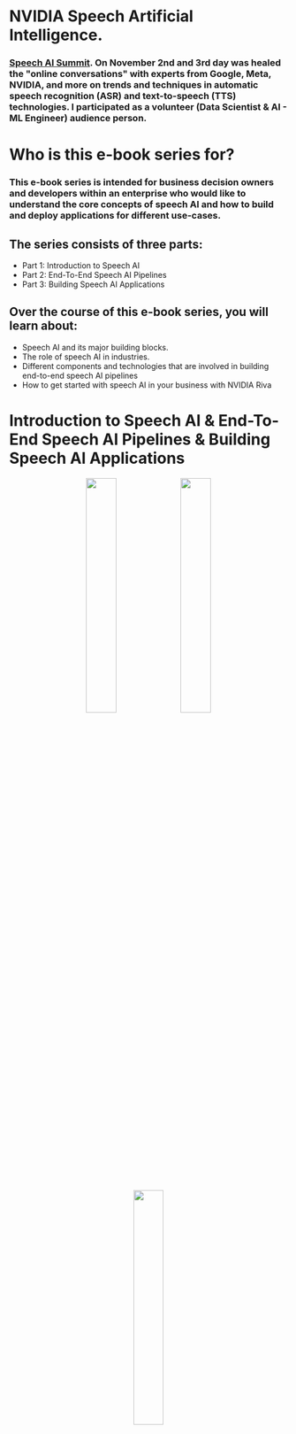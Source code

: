 # NVIDIA Speech Artificial Intelligence.
### [Speech AI Summit](https://www.linkedin.com/events/speechaisummit6980590151840264192/). On November 2nd and 3rd day was healed the "online conversations" with experts from Google, Meta, NVIDIA, and more on trends and techniques in automatic speech recognition (ASR) and text-to-speech (TTS) technologies. I participated as a volunteer (Data Scientist & AI - ML Engineer) audience person. 

# Who is this e-book series for?
### This e-book series is intended for business decision owners and developers within an enterprise who would like to understand the core concepts of speech AI and how to build and deploy applications for different use-cases.
## The series consists of three parts:
 - Part 1: Introduction to Speech AI
 - Part 2: End-To-End Speech AI Pipelines
 - Part 3: Building Speech AI Applications
## Over the course of this e-book series, you will learn about:
 - Speech AI and its major building blocks.
 - The role of speech AI in industries.
 - Different components and technologies that are involved in building end-to-end speech AI pipelines
 - How to get started with speech AI in your business with NVIDIA Riva

# Introduction to Speech AI & End-To-End Speech AI Pipelines & Building Speech AI Applications
<p align="center" width="100%">
    <img width="33%" src="https://user-images.githubusercontent.com/74346775/201486263-913baff4-dca2-4a7a-95c3-4c2ffe3eeafb.png"> 
    <img width="33%" src="https://user-images.githubusercontent.com/74346775/201486306-a31ba903-f4f8-45c1-9311-3ecc1d0da19c.png"> 
    <img width="33%" src="https://user-images.githubusercontent.com/74346775/201486322-c6810df0-41d9-46c8-a0a4-d0c0f5736fbd.png"> 
</p>
